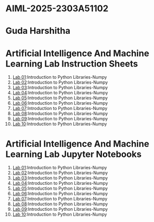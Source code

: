 # AIML-2025-2303A51102
# Guda Harshitha
# Artificial Intelligence And Machine Learning Lab Instruction Sheets
1. [Lab 01](https://github.com/Harshitha-guda/AIML-2025/blob/main/AIML_A1.pdf):Introduction to Python Libraries-Numpy
2. [Lab 02](https://github.com/Harshitha-guda/AIML-2025/blob/main/AIML_A2%20(1).pdf):Introduction to Python Libraries-Numpy
3. [Lab 03](https://github.com/Harshitha-guda/AIML-2025/blob/main/AIML_A3.pdf):Introduction to Python Libraries-Numpy
4. [Lab 04]():Introduction to Python Libraries-Numpy
5. [Lab 05]():Introduction to Python Libraries-Numpy
6. [Lab 06]():Introduction to Python Libraries-Numpy
7. [Lab 07]():Introduction to Python Libraries-Numpy
8. [Lab 08]():Introduction to Python Libraries-Numpy
9. [Lab 09]():Introduction to Python Libraries-Numpy
10. [Lab 10]():Introduction to Python Libraries-Numpy

# Artificial Intelligence And Machine Learning Lab Jupyter Notebooks
1. [Lab 01]():Introduction to Python Libraries-Numpy
2. [Lab 02]():Introduction to Python Libraries-Numpy
3. [Lab 03]():Introduction to Python Libraries-Numpy
4. [Lab 04]():Introduction to Python Libraries-Numpy
5. [Lab 05]():Introduction to Python Libraries-Numpy
6. [Lab 06]():Introduction to Python Libraries-Numpy
7. [Lab 07]():Introduction to Python Libraries-Numpy
8. [Lab 08]():Introduction to Python Libraries-Numpy
9. [Lab 09]():Introduction to Python Libraries-Numpy
10. [Lab 10]():Introduction to Python Libraries-Numpy
















